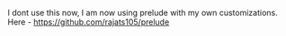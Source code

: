 I dont use this now, I am now using prelude with my own customizations.
Here - https://github.com/rajats105/prelude

